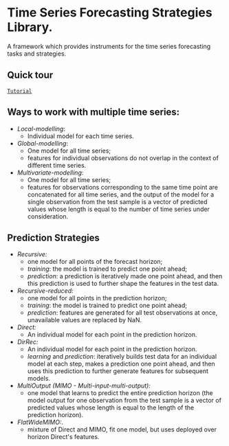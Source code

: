 # Time Series Forecasting Strategies Library.

A framework which provides instruments for the time series forecasting tasks and strategies.

## Quick tour
[`Tutorial`](https://github.com/sb-ai-lab/tsururu/blob/main/Tutorial_1_Basics.ipynb)

## Ways to work with multiple time series:
- _Local-modelling_:
    - Individual model for each time series.
- _Global-modelling_:
    - One model for all time series;
    - features for individual observations do not overlap in the context of different time series. 
- _Multivariate-modelling_:
    - One model for all time series;
    - features for observations corresponding to the same time point are concatenated for all time series, and the output of the model for a single observation from the test sample is a vector of predicted values whose length is equal to the number of time series under consideration.

## Prediction Strategies
- _Recursive:_ 
    - one model for all points of the forecast horizon;
    - *training*: the model is trained to predict one point ahead;
    - *prediction*: a prediction is iteratively made one point ahead, and then this prediction is used to further shape the features in the test data. 
- _Recursive-reduced:_
    - one model for all points in the prediction horizon;
    - *training*: the model is trained to predict one point ahead;
    - *prediction*: features are generated for all test observations at once, unavailable values are replaced by NaN.
- _Direct:_ 
    - An individual model for each point in the prediction horizon. 
- _DirRec:_
    - An individual model for each point in the prediction horizon. 
    - *learning* and *prediction*: iteratively builds test data for an individual model at each step, makes a prediction one point ahead, and then uses this prediction to further generate features for subsequent models. 
- _MultiOutput (MIMO - Multi-input-multi-output):_
    - one model that learns to predict the entire prediction horizon (the model output for one observation from the test sample is a vector of predicted values whose length is equal to the length of the prediction horizon). 
- _FlatWideMIMO:_.
    - mixture of Direct and MIMO, fit one model, but uses deployed over horizon Direct's features.
